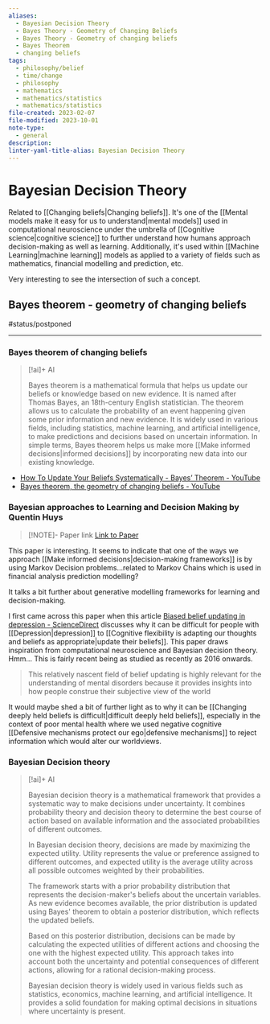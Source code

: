 ```yaml
---
aliases:
  - Bayesian Decision Theory
  - Bayes Theory - Geometry of Changing Beliefs
  - Bayes Theory - Geometry of changing beliefs
  - Bayes Theorem
  - changing beliefs
tags:
  - philosophy/belief
  - time/change
  - philosophy
  - mathematics
  - mathematics/statistics
  - mathematics/statistics
file-created: 2023-02-07
file-modified: 2023-10-01
note-type:
  - general
description: 
linter-yaml-title-alias: Bayesian Decision Theory
---
```


# Bayesian Decision Theory


Related to [[Changing beliefs|Changing beliefs]]. It's one of the [[Mental models make it easy for us to understand|mental models]] used in computational neuroscience under the umbrella of [[Cognitive science|cognitive science]] to further understand how humans approach decision-making as well as learning. Additionally, it's used within [[Machine Learning|machine learning]] models as applied to a variety of fields such as mathematics, financial modelling and prediction, etc.

Very interesting to see the intersection of such a concept.

## Bayes theorem - geometry of changing beliefs

#status/postponed

---

### Bayes theorem of changing beliefs

> [!ai]+ AI
>
> Bayes theorem is a mathematical formula that helps us update our beliefs or knowledge based on new evidence. It is named after Thomas Bayes, an 18th-century English statistician. The theorem allows us to calculate the probability of an event happening given some prior information and new evidence. It is widely used in various fields, including statistics, machine learning, and artificial intelligence, to make predictions and decisions based on uncertain information. In simple terms, Bayes theorem helps us make more [[Make informed decisions|informed decisions]] by incorporating new data into our existing knowledge.

- [How To Update Your Beliefs Systematically - Bayes’ Theorem - YouTube](https://www.youtube.com/watch?v=R13BD8qKeTg&t=555s)
- [Bayes theorem, the geometry of changing beliefs - YouTube](https://www.youtube.com/watch?v=HZGCoVF3YvM)

### Bayesian approaches to Learning and Decision Making by Quentin Huys

> [!NOTE]- Paper link
> [Link to Paper](https://quentinhuys.com/pub/Huys17-BayesianModellingDecisionMaking.pdf)

This paper is interesting. It seems to indicate that one of the ways we approach [[Make informed decisions|decision-making frameworks]] is by using Markov Decision problems…related to Markov Chains which is used in financial analysis prediction modelling?

It talks a bit further about generative modelling frameworks for learning and decision-making.

I first came across this paper when this article [Biased belief updating in depression - ScienceDirect](https://www.sciencedirect.com/science/article/abs/pii/S0272735823000569) discusses why it can be difficult for people with [[Depression|depression]] to [[Cognitive flexibility is adapting our thoughts and beliefs as appropriate|update their beliefs]]. This paper draws inspiration from computational neuroscience and Bayesian decision theory. Hmm… This is fairly recent being as studied as recently as 2016 onwards.

> This relatively nascent field of belief updating is highly relevant for the understanding of mental disorders because it provides insights into how people construe their subjective view of the world

It would maybe shed a bit of further light as to why it can be [[Changing deeply held beliefs is difficult|difficult deeply held beliefs]], especially in the context of poor mental health where we used negative cognitive [[Defensive mechanisms protect our ego|defensive mechanisms]] to reject information which would alter our worldviews.

### Bayesian Decision theory

> [!ai]+ AI
>
> Bayesian decision theory is a mathematical framework that provides a systematic way to make decisions under uncertainty. It combines probability theory and decision theory to determine the best course of action based on available information and the associated probabilities of different outcomes.
>
> In Bayesian decision theory, decisions are made by maximizing the expected utility. Utility represents the value or preference assigned to different outcomes, and expected utility is the average utility across all possible outcomes weighted by their probabilities.
>
> The framework starts with a prior probability distribution that represents the decision-maker's beliefs about the uncertain variables. As new evidence becomes available, the prior distribution is updated using Bayes' theorem to obtain a posterior distribution, which reflects the updated beliefs.
>
> Based on this posterior distribution, decisions can be made by calculating the expected utilities of different actions and choosing the one with the highest expected utility. This approach takes into account both the uncertainty and potential consequences of different actions, allowing for a rational decision-making process.
>
> Bayesian decision theory is widely used in various fields such as statistics, economics, machine learning, and artificial intelligence. It provides a solid foundation for making optimal decisions in situations where uncertainty is present.

